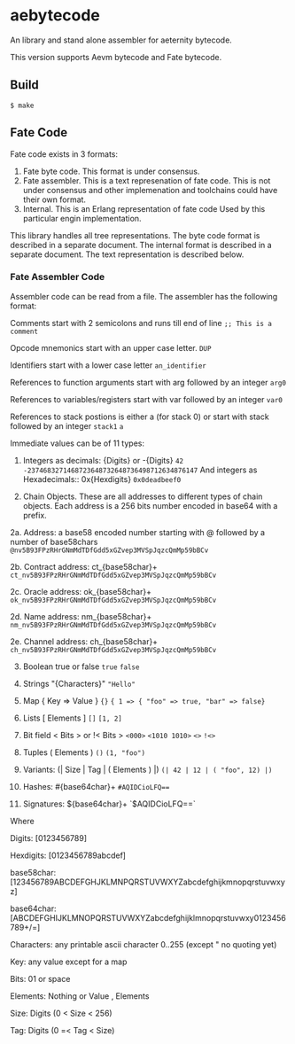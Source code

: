 # aebytecode
An library and stand alone assembler for aeternity bytecode.

This version supports Aevm bytecode and Fate bytecode.

## Build

    $ make

## Fate Code

Fate code exists in 3 formats:

1. Fate byte code. This format is under consensus.
2. Fate assembler. This is a text represenation of fate code.
                     This is not under consensus and other
                     implemenation and toolchains could have
                     their own format.
3. Internal. This is an Erlang representation of fate code
               Used by this particular engin implementation.

This library handles all tree representations.
The byte code format is described in a separate document.
The internal format is described in a separate document.
The text representation is described below.

### Fate Assembler Code

Assembler code can be read from a file.
The assembler has the following format:

Comments start with 2 semicolons and runs till end of line
`;; This is a comment`

Opcode mnemonics start with an upper case letter.
`DUP`

Identifiers start with a lower case letter
`an_identifier`

References to function arguments start with arg followed by an integer
`arg0`

References to variables/registers start with var followed by an integer
`var0`

References to stack postions is either a (for stack 0)
or start with stack followed by an integer
`stack1`
`a`

Immediate values can be of 11 types:

1. Integers as decimals: {Digits} or -{Digits}
 `42`
 `-2374683271468723648732648736498712634876147`
  And integers as Hexadecimals::  0x{Hexdigits}
 `0x0deadbeef0`

2. Chain Objects. These are all addresses to different types of chain objects.
   Each address is a 256 bits number encoded in base64 with a prefix.

2a. Address: a base58 encoded number starting with @ followed by a number of base58chars
 `@nv5B93FPzRHrGNmMdTDfGdd5xGZvep3MVSpJqzcQmMp59bBCv`

2b. Contract address: ct_{base58char}+
 `ct_nv5B93FPzRHrGNmMdTDfGdd5xGZvep3MVSpJqzcQmMp59bBCv`

2c. Oracle address: ok_{base58char}+
 `ok_nv5B93FPzRHrGNmMdTDfGdd5xGZvep3MVSpJqzcQmMp59bBCv`

2d. Name address: nm_{base58char}+
 `nm_nv5B93FPzRHrGNmMdTDfGdd5xGZvep3MVSpJqzcQmMp59bBCv`

2e. Channel address: ch_{base58char}+
 `ch_nv5B93FPzRHrGNmMdTDfGdd5xGZvep3MVSpJqzcQmMp59bBCv`

3. Boolean  true or false
 `true`
 `false`

4. Strings  "{Characters}"
 `"Hello"`

5. Map  { Key => Value }
 `{}`
 `{ 1 => { "foo" => true, "bar" => false}`

6. Lists [ Elements ]
 `[]`
 `[1, 2]`

7. Bit field < Bits > or !< Bits >
 `<000>`
 `<1010 1010>`
 `<>`
 `!<>`

8. Tuples ( Elements )
 `()`
 `(1, "foo")`

9. Variants: (| Size | Tag | ( Elements ) |)
 `(| 42 | 12 | ( "foo", 12) |)`

10. Hashes: #{base64char}+
 `#AQIDCioLFQ==`

11. Signatures: ${base64char}+
 `$AQIDCioLFQ==`


Where

Digits: [0123456789]

Hexdigits:  [0123456789abcdef]

base58char:  [123456789ABCDEFGHJKLMNPQRSTUVWXYZabcdefghijkmnopqrstuvwxyz]

base64char:  [ABCDEFGHIJKLMNOPQRSTUVWXYZabcdefghijklmnopqrstuvwxy0123456789+/=]

Characters: any printable ascii character 0..255 (except " no quoting yet)

Key: any value except for a map

Bits: 01 or space

Elements: Nothing or Value , Elements

Size: Digits (0 < Size < 256)

Tag: Digits (0 =< Tag < Size)

